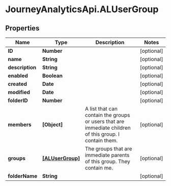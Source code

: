 # JourneyAnalyticsApi.ALUserGroup

## Properties

Name | Type | Description | Notes
------------ | ------------- | ------------- | -------------
**ID** | **Number** |  | [optional] 
**name** | **String** |  | [optional] 
**description** | **String** |  | [optional] 
**enabled** | **Boolean** |  | [optional] 
**created** | **Date** |  | [optional] 
**modified** | **Date** |  | [optional] 
**folderID** | **Number** |  | [optional] 
**members** | **[Object]** | A list that can contain the groups or users that are immediate children of this group. I contain them. | [optional] 
**groups** | [**[ALUserGroup]**](ALUserGroup.md) | The groups that are immediate parents of this group. They contain me. | [optional] 
**folderName** | **String** |  | [optional] 


